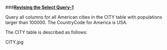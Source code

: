 ###**[Revising the Select Query-1](https://www.hackerrank.com/challenges/revising-the-select-query)**

Query all columns for all American cities in the CITY table with populations larger than 100000. The CountryCode for America is USA.

The CITY table is described as follows:

CITY.jpg
